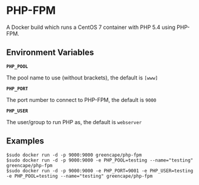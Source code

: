 # PHP-FPM

A Docker build which runs a CentOS 7 container with PHP 5.4 using PHP-FPM.

## Environment Variables

**`PHP_POOL`**

The pool name to use (without brackets), the default is `[www]`

**`PHP_PORT`**

The port number to connect to PHP-FPM, the default is `9000`

**`PHP_USER`**

The user/group to run PHP as, the default is `webserver`

## Examples

    $sudo docker run -d -p 9000:9000 greencape/php-fpm
    $sudo docker run -d -p 9000:9000 -e PHP_POOL=testing --name="testing" greencape/php-fpm
    $sudo docker run -d -p 9000:9000 -e PHP_PORT=9001 -e PHP_USER=testing -e PHP_POOL=testing --name="testing" greencape/php-fpm

